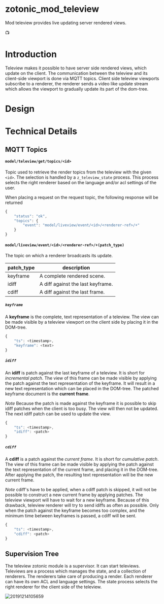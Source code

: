 # zotonic_mod_teleview

Mod teleview provides live updating server rendered views.

📺

# Introduction

Teleview makes it possible to have server side rendered views, which update on the client. The communication
between the teleview and its client-side viewport is done via MQTT topics. Client side teleview viewports 
subscribe to a renderer, the renderer sends a video like update stream which allows the viewport to gradually
update its part of the dom-tree.

# Design

# Technical Details

## MQTT Topics

#### `model/teleview/get/topics/<id>`

Topic used to retrieve the render topics from the teleview with the given `<id>`. The selection is handled by a
`z_teleview_state` process. This process selects the right renderer based on the language and/or acl settings of
the user.

When placing a request on the request topic, the following response will be returned

```javascript
{
    "status": "ok",
    "topics": {
        "event": "model/liveview/event/<id>/<renderer-ref>/+"
    }
}
```

#### `model/liveview/event/<id>/<renderer-ref>/+(patch_type)`

The topic on which a renderer broadcasts its update.

| patch_type | description                        |
| -----------| ---------------------------------- |
| keyframe   | A complete rendered scene.         |
| idiff      | A diff against the last keyframe.  |
| cdiff      | A diff against the last frame.     |

##### `keyframe`

A **keyframe** is the complete, text representation of a teleview. The view can be made visible
by a teleview viewport on the client side by placing it in the DOM-tree.

```javascript
{
    "ts": <timestamp>,
    "keyframe": <text>
}
```

##### `idiff`

An **idiff** is patch against the last keyframe of a teleview. It is short for *incremental patch*.
The view of this frame can be made visible by applying the patch against the text representation 
of the keyframe. It will result in a new text representation which can be placed in the DOM-tree.
The patched keyframe document is the **current frame**.

*Note* Because the patch is made against the keyframe it is possible to skip idiff patches when
the client is too busy. The view will then not be updated. The next idiff patch can be used to
update the view.

```javascript
{
    "ts": <timestamp>,
    "idiff": <patch>
}
```

##### `cdiff`

A **cdiff** is a patch against the *current frame*. It is short for *cumulative patch*. The view
of this frame can be made visible by applying the patch against the text representation of the 
current frame, and placing it in the DOM-tree. After applying the patch, the resulting text 
representation will be the new current frame.

*Note* cdiff's have to be applied, when a cdiff patch is skipped, it will not be possible to
construct a new current frame by applying patches. The teleview viewport will have to wait for 
a new keyframe. Because of this drawback, teleview renderer will try to send idiffs as often as
possible. Only when the patch against the keyframe becomes too complex, and the minimum time
between keyframes is passed, a cdiff will be sent.

```javascript
{
    "ts": <timestamp>,
    "cdiff": <patch>
}
```

## Supervision Tree

The teleview zotonic module is a supervisor. It can start televiews. Televiews are a process which manages
the state, and a collection of renderers. The renderers take care of producing a render. Each renderer can 
have its own ACL and language settings. The state process selects the right renderer for the client side of
the teleview.

![20191214105659](https://user-images.githubusercontent.com/1024972/70848092-c9d98b00-1e6c-11ea-90fb-13b88b98ad0a.png)



